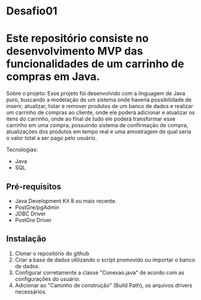 # Desafio01
# Este repositório consiste no desenvolvimento MVP das funcionalidades de um carrinho de compras em Java.

Sobre o projeto:
Esse projeto foi desenvolvido com a linguagem de Java puro, buscando a modelação de um sistema onde haveria possibilidade de inserir, atualizar, listar e remover produtos de um banco de dados e realizar um carrinho de compras ao cliente, onde ele poderá adicionar e atualizar os itens do carrinho, onde ao final de tudo ele poderá transformar esse carrinho em uma compra, possuindo sistema de confirmação de compra, atualizações dos produtos em tempo real e uma amostragem de qual seria o valor total a ser pago pelo usuário.

Tecnologias: 
- Java
- SQL

## Pré-requisitos
- Java Development Kit 8 ou mais recente.
- PostGre/pgAdmin
- JDBC Driver 
- PostGre Driver

## Instalação
1. Clonar o repositório do github
2. Criar a base de dados utilizando o script promovido ou importar o banco de dados.
3. Configurar corretamente a classe "Conexao.java" de acordo com as configurações do usuário.
4. Adicionar ao "Caminho de construção" (Build Path), os arquivos drivers necessários.



